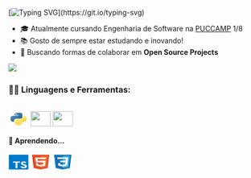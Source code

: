 [![Typing SVG](https://readme-typing-svg.herokuapp.com?font=Fira+Code&pause=1000&color=26A69A&vCenter=true&random=false&width=435&lines=Hi!+I'm+Jean+Yuki+Kimura;)](https://git.io/typing-svg)
- 🎓 Atualmente cursando Engenharia de Software na [PUCCAMP](https://www.puc-campinas.edu.br/#) 1/8
- 📚 Gosto de sempre estar estudando e inovando!
- 👀 Buscando formas de colaborar em **Open Source Projects**

</div>
<img height="180em" src="https://github-readme-stats.vercel.app/api?username=JeanYuki148&show_icons=true&theme=dark&include_all_commits=true&count_private=true"/>

<h3>👨‍💻 Linguagens e Ferramentas:</h3>

<div style="display: inline_block"><br>
  <img align="center" height="30" width="40" src="https://raw.githubusercontent.com/devicons/devicon/master/icons/python/python-original.svg">
  <img align="center" height="30" width="40" src="https://cdn.jsdelivr.net/gh/devicons/devicon@latest/icons/cplusplus/cplusplus-original.svg">
  <img align="center" height="30" width="40" src="https://cdn.jsdelivr.net/gh/devicons/devicon@latest/icons/azuresqldatabase/azuresqldatabase-original.svg" />

<h4>📝 Aprendendo...</h4>
  <img align="center" height="30" width="40" src="https://raw.githubusercontent.com/devicons/devicon/master/icons/typescript/typescript-plain.svg">
  <img align="center" height="30" width="40" src="https://raw.githubusercontent.com/devicons/devicon/master/icons/html5/html5-original.svg">
  <img align="center" height="30" width="40" src="https://raw.githubusercontent.com/devicons/devicon/master/icons/css3/css3-original.svg">
          
  
</div>
